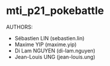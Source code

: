 # mti_p21_pokebattle

AUTHORS:

- Sébastien LIN (sebastien.lin)
- Maxime YIP (maxime.yip)
- Di Lam NGUYEN (di-lam.nguyen)
- Jean-Louis UNG (jean-louis.ung)

